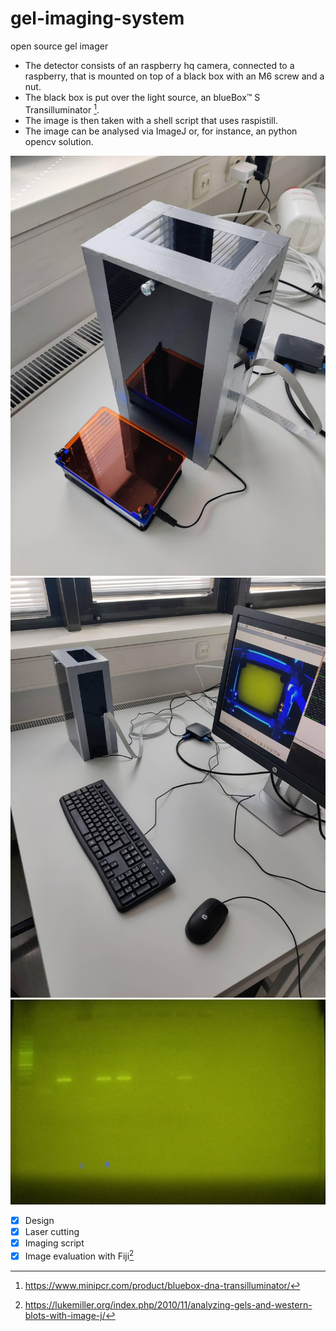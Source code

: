 # gel-imaging-system
open source gel imager

* The detector consists of an raspberry hq camera, connected to a raspberry, that is mounted on top of a black box with an M6 screw and a nut.
* The black box is put over the light source, an blueBox™ S Transilluminator [^1].
* The image is then taken with a shell script that uses raspistill.
* The image can be analysed via ImageJ or, for instance, an python opencv solution.


![Imager](https://github.com/Georg-Auer/gel-imaging-system/blob/main/imager.jpeg)
![Imaging Workstation](https://github.com/Georg-Auer/gel-imaging-system/blob/main/imager-station.jpeg)
![First test image](https://github.com/Georg-Auer/gel-imaging-system/blob/main/gel_exposure1000000_2021_07_26_16_35.jpg)

- [x] Design
- [x] Laser cutting
- [x] Imaging script 
- [x] Image evaluation with Fiji[^2]

[^1]: https://www.minipcr.com/product/bluebox-dna-transilluminator/
[^2]: https://lukemiller.org/index.php/2010/11/analyzing-gels-and-western-blots-with-image-j/